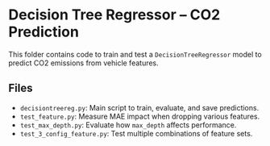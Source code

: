 # Decision Tree Regressor – CO2 Prediction

This folder contains code to train and test a `DecisionTreeRegressor` model to predict CO2 emissions from vehicle features.

## Files
- `decisiontreereg.py`: Main script to train, evaluate, and save predictions.
- `test_feature.py`: Measure MAE impact when dropping various features.
- `test_max_depth.py`: Evaluate how `max_depth` affects performance.
- `test_3_config_feature.py`: Test multiple combinations of feature sets.

